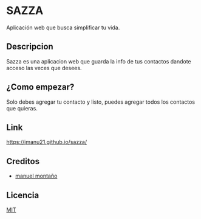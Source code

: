 # SAZZA
Aplicación web que busca simplificar tu vida.

## Descripcion
Sazza es una aplicacion web que guarda la info de tus contactos dandote acceso las veces que desees.

## ¿Como empezar?
Solo debes agregar tu contacto y listo, puedes agregar todos los contactos que quieras.

## Link
https://jmanu21.github.io/sazza/

## Creditos

- [manuel montaño](https://github.com/JManu21)

## Licencia

[MIT](https://opensource.org/licenses/MIT)
